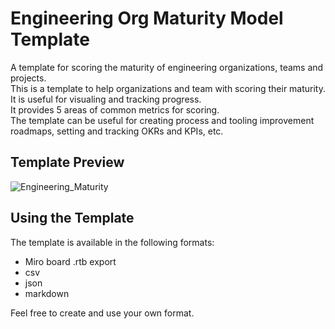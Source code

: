 # Engineering Org Maturity Model Template
A template for scoring the maturity of engineering organizations, teams and projects.  
This is a template to help organizations and team with scoring their maturity.  
It is useful for visualing and tracking progress.  
It provides 5 areas of common metrics for scoring.  
The template can be useful for creating process and tooling improvement roadmaps, setting and tracking OKRs and KPIs, etc.  
  
  
## Template Preview
![Engineering_Maturity](https://user-images.githubusercontent.com/3693244/224261075-050163b7-b0b8-4674-99de-c48365b455f9.jpg)


  
## Using the Template
The template is available in the following formats:
 - Miro board .rtb export
 - csv
 - json
 - markdown
   
Feel free to create and use your own format.

